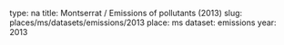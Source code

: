 type: na
title: Montserrat / Emissions of pollutants (2013)
slug: places/ms/datasets/emissions/2013
place: ms
dataset: emissions
year: 2013
